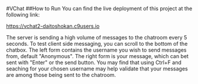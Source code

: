 #VChat
##How to Run
You can find the live deployment of this project at the following link:

https://vchat2-daitoshokan.c9users.io

The server is sending a high volume of messages to the chatroom every 5 seconds.
To test client side messaging, you can scroll to the bottom of the chatbox.
The left form contains the username you wish to send messages from, default "Anonymous".
The right form is your message, which can bet sent with "Enter" or the send button.
You may find that using Ctrl+F and seaching for your chosen username may help validate that
your messages are among those being sent to the chatroom. 
